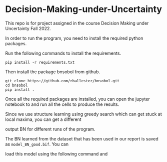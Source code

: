 # Decision-Making-under-Uncertainty
This repo is for project assigned in the course Decision Making under Uncertainty Fall 2022.

In order to run the program, you need to install the required python packages. 

Run the following commands to install the requirements.
```
pip install -r requirements.txt
```

Then install the package bnsobol from github.

```
git clone https://github.com/rballester/bnsobol.git
cd bnsobol
pip install .
```

Once all the required packages are installed, you can open the jupyter notebook to 
and run all the cells to produce the results.

Since we use structure learning using greedy search which can get stuck at local maxima, you can get a different

output BN for different runs of the program.

The BN learned from the dataset that has been used in our report is saved as ```model_BN_good.bif```. You can

load this model using the following command and  